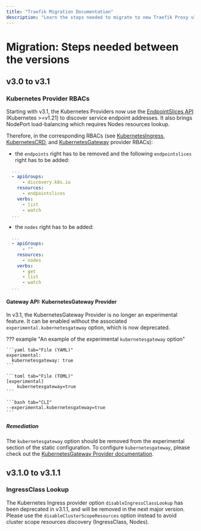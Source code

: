 ```yaml
---
title: "Traefik Migration Documentation"
description: "Learn the steps needed to migrate to new Traefik Proxy v3 versions. Read the technical documentation."
---
```


# Migration: Steps needed between the versions

## v3.0 to v3.1

### Kubernetes Provider RBACs

Starting with v3.1, the Kubernetes Providers now use the [EndpointSlices API](https://kubernetes.io/docs/concepts/services-networking/endpoint-slices/) (Kubernetes >=v1.21) to discover service endpoint addresses.
It also brings NodePort load-balancing which requires Nodes resources lookup.

Therefore, in the corresponding RBACs (see [KubernetesIngress](../routing/providers/kubernetes-ingress.md#configuration-example), [KubernetesCRD](../reference/dynamic-configuration/kubernetes-crd.md#rbac), and [KubernetesGateway](../reference/dynamic-configuration/kubernetes-gateway-rbac.yml) provider RBACs):

- the `endpoints` right has to be removed and the following `endpointslices` right has to be added:

```yaml
  ... 
  - apiGroups:
      - discovery.k8s.io
    resources:
      - endpointslices
    verbs:
      - list
      - watch
  ...
```

- the `nodes` right has to be added:

```yaml
  ...
  - apiGroups:
      - ""
    resources:
      - nodes
    verbs:
      - get
      - list
      - watch
  ...
```

#### Gateway API: KubernetesGateway Provider

In v3.1, the KubernetesGateway Provider is no longer an experimental feature.
It can be enabled without the associated `experimental.kubernetesgateway` option, which is now deprecated.

??? example "An example of the experimental `kubernetesgateway` option"

    ```yaml tab="File (YAML)"
    experimental:
      kubernetesgateway: true
    ```

    ```toml tab="File (TOML)"
    [experimental]
        kubernetesgateway=true
    ```

    ```bash tab="CLI"
    --experimental.kubernetesgateway=true
    ```

##### Remediation

The `kubernetesgateway` option should be removed from the experimental section of the static configuration.
To configure `kubernetesgateway`, please check out the [KubernetesGateway Provider documentation](../providers/kubernetes-gateway.md).

## v3.1.0 to v3.1.1

### IngressClass Lookup

The Kubernetes Ingress provider option `disableIngressClassLookup` has been deprecated in v3.1.1, and will be removed in the next major version.
Please use the `disableClusterScopeResources` option instead to avoid cluster scope resources discovery (IngressClass, Nodes).
